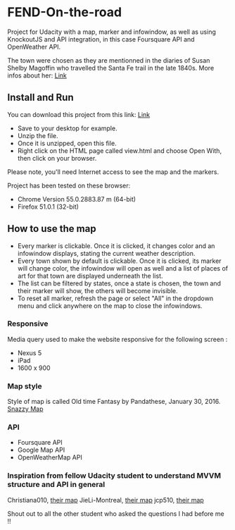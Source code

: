 # FEND-On-the-road
Project for Udacity with a map, marker and infowindow, as well as using KnockoutJS and API integration, in this case Foursquare API and OpenWeather API.

The town were chosen as they are mentionned in the diaries of Susan Shelby Magoffin who travelled the Santa Fe trail in the late 1840s. More infos about her:
[Link](https://en.wikipedia.org/wiki/Susan_Shelby_Magoffin)

## Install and Run

You can download this project from this link: [Link](https://github.com/IsabelleChriste/FEND-On-the-road)
* Save to your desktop for example. 
* Unzip the file. 
* Once it is unzipped, open this file.
* Right click on the HTML page called view.html and choose Open With, then click on your browser.

Please note, you'll need Internet access to see the map and the markers.

Project has been tested on these browser:

* Chrome Version 55.0.2883.87 m (64-bit)
* Firefox 51.0.1 (32-bit)

## How to use the map

* Every marker is clickable. Once it is clicked, it changes color and an infowindow displays, stating the current weather description.
* Every town shown by default is clickable. Once it is clicked, its marker will change color, the infowindow will open as well and a list of places of art for that town are displayed underneath the list.
* The list can be filtered by states, once a state is chosen, the town and their marker will show, the others will become invisible. 
* To reset all marker, refresh the page or select "All" in the dropdown menu and click anywhere on the map to close the infowindows.

### Responsive

Media query used to make the website responsive for the following screen :

* Nexus 5
* iPad
* 1600 x 900

### Map style

Style of map is called Old time Fantasy by Pandathese, January 30, 2016. [Snazzy Map](https://snazzymaps.com/style/50689/old-time-fantasy/)

### API

* Foursquare API 
* Google Map API
* OpenWeatherMap API

### Inspiration from fellow Udacity student to understand MVVM structure and API in general

Christiana010, [their map](https://github.com/Christianq010/Neighborhood-Map-Master/blob/master/js/app.js)
JieLi-Montreal, [their map](https://github.com/JieLi-Montreal/Neighborhood_Map/blob/master/js/neighborhood.js)
jcp510, [their map](https://github.com/jcp510/neighborhood-map/blob/master/main.js)

Shout out to all the other student who asked the questions I had before me !! 
